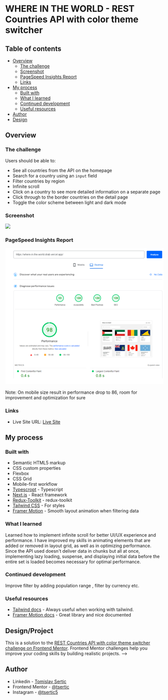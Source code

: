 # WHERE IN THE WORLD - REST Countries API with color theme switcher

## Table of contents

- [Overview](#overview)
  - [The challenge](#the-challenge)
  - [Screenshot](#screenshot)
  - [PageSpeed Insights Report](#pagespeed-insights-report)
  - [Links](#links)
- [My process](#my-process)
  - [Built with](#built-with)
  - [What I learned](#what-i-learned)
  - [Continued development](#continued-development)
  - [Useful resources](#useful-resources)
- [Author](#author)
- [Design](#design/project)

## Overview

### The challenge

Users should be able to:

- See all countries from the API on the homepage
- Search for a country using an `input` field
- Filter countries by region
- Infinite scroll
- Click on a country to see more detailed information on a separate page
- Click through to the border countries on the detail page
- Toggle the color scheme between light and dark mode

### Screenshot

![](./screenshot.gif)

### PageSpeed Insights Report

![](./speedtest.png)

Note:
On mobile size result in performance drop to 86, room for improvement and optimization for sure

### Links

- Live Site URL: [Live Site](https://where-in-the-world-drab.vercel.app/)

## My process

### Built with

- Semantic HTML5 markup
- CSS custom properties
- Flexbox
- CSS Grid
- Mobile-first workflow
- [Typescropt](https://www.typescriptlang.org/) - Typescript
- [Next.js](https://nextjs.org/) - React framework
- [Redux-Toolkit](https://redux-toolkit.js.org/) - redux-toolkit
- [Tailwind CSS](https://tailwindcss.com/) - For styles
- [Framer Motion](https://www.framer.com/motion/) - Smooth layout animation when filtering data

### What I learned

Learned how to implement infinite scroll for better UI/UX experience and performance.
I have improved my skills in animating elements that are added or removed in layout grid, as well as in optimizing performance. Since the API used doesn't deliver data in chunks but all at once, implementing lazy loading, suspense, and displaying initial data before the entire set is loaded becomes necessary for optimal performance.

### Continued development

Improve filter by adding population range , filter by currency etc.

### Useful resources

- [Tailwind docs](https://tailwindcss.com/docs/) - Always useful when working with tailwind.
- [Framer Motion docs](https://www.framer.com/motion/) - Great library and nice documented

## Design/Project

This is a solution to the [REST Countries API with color theme switcher challenge on Frontend Mentor](https://www.frontendmentor.io/challenges/rest-countries-api-with-color-theme-switcher-5cacc469fec04111f7b848ca). Frontend Mentor challenges help you improve your coding skills by building realistic projects.
-->

## Author

- Linkedin - [Tomislav Sertic](https://www.linkedin.com/in/tomislav-serti%C4%87-85a0941a3/)
- Frontend Mentor - [@tsertic](https://www.frontendmentor.io/profile/tsertic)
- Instagram - [@tsertic5](https://www.instagram.com/tsertic5/)
